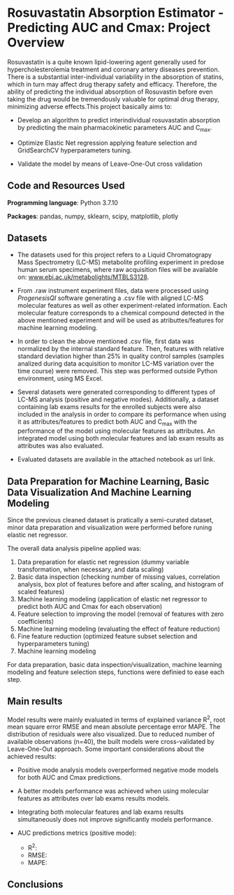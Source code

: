 # Rosuvastatin Absorption Estimator - Predicting AUC and Cmax: Project Overview

Rosuvastatin is a quite known lipid-lowering agent generally used for hypercholesterolemia treatment and coronary artery diseases prevention. There is a substantial inter-individual variability in the absorption of statins, which in turn may affect drug therapy safety and efficacy. Therefore, the ability of predicting the individual absorption of Rosuvastin before even taking the drug would be tremendously valuable for optimal drug therapy, minimizing adverse effects.This project basically aims to:

* Develop an algorithm to predict interindividual rosuvastatin absorption by predicting the main pharmacokinetic parameters AUC and C<sub>max</sub>.
 
* Optimize Elastic Net regression applying feature selection and GridSearchCV hyperparameters tuning.

* Validate the model by means of Leave-One-Out cross validation    


## Code and Resources Used

**Programming language**: Python 3.7.10

**Packages**: pandas, numpy, sklearn, scipy, matplotlib, plotly



## Datasets

* The datasets used for this project refers to a Liquid Chromatograpy Mass Spectrometry (LC-MS) metabolite profiling experiment in predose human serum specimens, where raw acquisition files will be available on: www.ebi.ac.uk/metabolights/MTBLS3128.

* From .raw instrument experiment files, data were processed using *ProgenesisQI* software generating a .csv file with aligned LC-MS molecular features as well as other experiment-related information. Each molecular feature corresponds to a chemical compound detected in the above mentioned experiment and will be used as atributtes/features for machine learning modeling.

* In order to clean the above mentioned .csv file, first data was normalized by the internal standard feature. Then, features with relative standard deviation higher than 25% in quality control samples (samples analized during data acquisition to monitor LC-MS variation over the time course) were removed. This step was performed outside Python environment, using MS Excel.

* Several datasets were generated corresponding to different types of LC-MS analysis (positive and negative modes). Additionally, a dataset containing lab exams results for the enrolled subjects were also included in the analysis in order to compare its performance when using it as attributes/features to predict both AUC and C<sub>max</sub> with the performance of the model using molecular features as attributes. An integrated model using both molecular features and lab exam results as attributes was also evaluated.

* Evaluated datasets are available in the attached notebook as url link.



## Data Preparation for Machine Learning, Basic Data Visualization And Machine Learning Modeling

Since the previous cleaned dataset is pratically a semi-curated dataset, minor data preparation and visualization were performed before runing elastic net regressor.

The overall data analysis pipeline applied was:

1. Data preparation for elastic net regression (dummy variable transformation, when necessary, and data scaling)
2. Basic data inspection (checking number of missing values, correlation analysis, box plot of features before and after scaling, and histogram of scaled features)
3. Machine learning modeling (application of elastic net regressor to predict both AUC and Cmax for each observation)
4. Feature selection to improving the model (removal of features with zero coefficients)
5. Machine learning modeling (evaluating the effect  of feature reduction)
6. Fine feature reduction (optimized feature subset selection and hyperparameters tuning)
7. Machine learning modeling

For data preparation, basic data inspection/visualization, machine learning modeling and feature selection steps, functions were definied to ease each step.



## Main results

Model results were mainly evaluated in terms of explained variance R<sup>2</sup>, root mean square error RMSE and mean absolute percentage error MAPE. The distribution of residuals were also visualized. Due to reduced number of available observations (n=40), the built models were cross-validated by Leave-One-Out approach.
Some important considerations about the achieved results:

* Positive mode analysis models overperformed negative mode models for both AUC and Cmax predictions.

* A better models performance was achieved when using molecular features as attributes over lab exams results models.

* Integrating both molecular features and lab exams results simultaneously does not improve significantly models performance.  

* AUC predictions metrics (positive mode):
  * R<sup>2</sup>: 
  * RMSE:
  * MAPE:



## Conclusions

